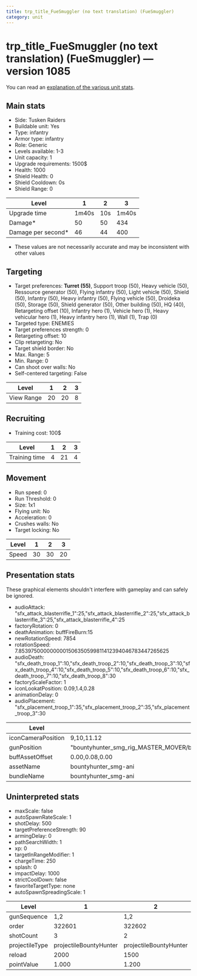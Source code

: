 ```yaml
---
title: trp_title_FueSmuggler (no text translation) (FueSmuggler)
category: unit
---
```


# trp_title_FueSmuggler (no text translation) (FueSmuggler) — version 1085

You can read an [explanation  of the various unit stats](unitexplained.md).

## Main stats

  * Side: Tusken Raiders
  * Buildable unit: Yes
  * Type: infantry
  * Armor type: infantry
  * Role: Generic
  * Levels available: 1-3
  * Unit capacity: 1
  * Upgrade requirements: 1500$
  * Health: 1000
  * Shield Health: 0
  * Shield Cooldown: 0s
  * Shield Range: 0

|Level             |1    |2  |3    |
|------------------|-----|---|-----|
|Upgrade time      |1m40s|10s|1m40s|
|Damage*           |50   |50 |434  |
|Damage per second*|46   |44 |400  |

* These values are not necessarily accurate and may be inconsistent with other values

## Targeting

  * Target preferences: **Turret (55)**, Support troop (50), Heavy vehicle (50), Ressource generator (50), Flying infantry (50), Light vehicle (50), Shield (50), Infantry (50), Heavy infantry (50), Flying vehicle (50), Droideka (50), Storage (50), Shield generator (50), Other building (50), HQ (40), Retargeting offset (10), Infantry hero (1), Vehicle hero (1), Heavy vehicular hero (1), Heavy infantry hero (1), Wall (1), Trap (0)
  * Targeted type: ENEMIES
  * Target preferences strength: 0
  * Retargeting offset: 10
  * Clip retargeting: No
  * Target shield border: No
  * Max. Range: 5
  * Min. Range: 0
  * Can shoot over walls: No
  * Self-centered targeting: False

|Level     |1 |2 |3 |
|----------|--|--|--|
|View Range|20|20|8 |

## Recruiting

  * Training cost: 100$

|Level        |1 |2 |3 |
|-------------|--|--|--|
|Training time|4 |21|4 |

## Movement

  * Run speed: 0
  * Run Threshold: 0
  * Size: 1x1
  * Flying unit: No
  * Acceleration: 0
  * Crushes walls: No
  * Target locking: No

|Level|1 |2 |3 |
|-----|--|--|--|
|Speed|30|30|20|

## Presentation stats

These graphical elements shouldn't interfere with gameplay and can safely be ignored.

  * audioAttack: "sfx_attack_blasterrifle_1":25,"sfx_attack_blasterrifle_2":25,"sfx_attack_blasterrifle_3":25,"sfx_attack_blasterrifle_4":25
  * factoryRotation: 0
  * deathAnimation: buffFireBurn:15
  * newRotationSpeed: 7854
  * rotationSpeed: 7.8539750000000001506350599811412394046783447265625
  * audioDeath: "sfx_death_troop_1":10,"sfx_death_troop_2":10,"sfx_death_troop_3":10,"sfx_death_troop_4":10,"sfx_death_troop_5":10,"sfx_death_troop_6":10,"sfx_death_troop_7":10,"sfx_death_troop_8":30
  * factoryScaleFactor: 1
  * iconLookatPosition: 0.09,1.4,0.28
  * animationDelay: 0
  * audioPlacement: "sfx_placement_troop_1":35,"sfx_placement_troop_2":35,"sfx_placement_troop_3":30

|Level             |1                                                                                                                                                  |2                                                                                                                                                  |3                                                                         |
|------------------|---------------------------------------------------------------------------------------------------------------------------------------------------|---------------------------------------------------------------------------------------------------------------------------------------------------|--------------------------------------------------------------------------|
|iconCameraPosition|9,10,11.12                                                                                                                                         |9,10,11.12                                                                                                                                         |8.56,9.58,10.6                                                            |
|gunPosition       |"bountyhunter_smg_rig_MASTER_MOVER/bountyhunter_smg_rig_locator_gun_Lt":1,"bountyhunter_smg_rig_MASTER_MOVER/bountyhunter_smg_rig_locator_gun_Rt":2|"bountyhunter_smg_rig_MASTER_MOVER/bountyhunter_smg_rig_locator_gun_Lt":1,"bountyhunter_smg_rig_MASTER_MOVER/bountyhunter_smg_rig_locator_gun_Rt":2|"generalpurpose_smg_rig_MASTER_MOVER/generalpurpose_smg_rig_locator_gun":1|
|buffAssetOffset   |0.00,0.08,0.00                                                                                                                                     |0.00,0.08,0.00                                                                                                                                     |(not found)                                                               |
|assetName         |bountyhunter_smg-ani                                                                                                                               |bountyhunter_smg-ani                                                                                                                               |generalpurpose_smg-ani                                                    |
|bundleName        |bountyhunter_smg-ani                                                                                                                               |bountyhunter_smg-ani                                                                                                                               |generalpurpose_smg-ani                                                    |

## Uninterpreted stats

  * maxScale: false
  * autoSpawnRateScale: 1
  * shotDelay: 500
  * targetPreferenceStrength: 90
  * armingDelay: 0
  * pathSearchWidth: 1
  * xp: 0
  * targetInRangeModifier: 1
  * chargeTime: 250
  * splash: 0
  * impactDelay: 1000
  * strictCoolDown: false
  * favoriteTargetType: none
  * autoSpawnSpreadingScale: 1

|Level         |1                     |2                     |3                 |
|--------------|----------------------|----------------------|------------------|
|gunSequence   |1,2                   |1,2                   |1                 |
|order         |322601                |322602                |322603            |
|shotCount     |3                     |2                     |3                 |
|projectileType|projectileBountyHunter|projectileBountyHunter|projectileSmuggler|
|reload        |2000                  |1500                  |2000              |
|pointValue    |1.000                 |1.200                 |1.400             |

